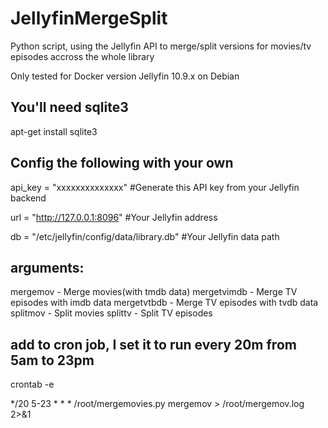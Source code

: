 # JellyfinMergeSplit

Python script, using the Jellyfin API to merge/split versions for movies/tv episodes accross the whole library

Only tested for Docker version Jellyfin 10.9.x on Debian


## You'll need sqlite3

apt-get install sqlite3



## Config the following with your own


api_key = "xxxxxxxxxxxxxx"  #Generate this API key from your Jellyfin backend

url = "http://127.0.0.1:8096"  #Your Jellyfin address

db = "/etc/jellyfin/config/data/library.db"  #Your Jellyfin data path

## arguments:
mergemov - Merge movies(with tmdb data)
mergetvimdb - Merge TV episodes with imdb data
mergetvtbdb - Merge TV episodes with tvdb data
splitmov - Split movies
splittv - Split TV episodes




## add to cron job, I set it to run every 20m from 5am to 23pm

crontab -e

*/20 5-23 * * * /root/mergemovies.py mergemov > /root/mergemov.log 2>&1
